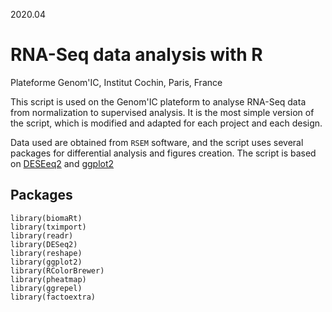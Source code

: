 2020.04

# RNA-Seq data analysis with R
Plateforme Genom'IC, Institut Cochin, Paris, France

This script is used on the Genom'IC plateform to analyse RNA-Seq data from normalization to supervised analysis. It is the most simple version of the script, which is modified and adapted for each project and each design.

Data used are obtained from `RSEM` software, and the script uses several packages for differential analysis and figures creation. The script is based on [DESEeq2](http://bioconductor.org/packages/release/bioc/html/DESeq2.html) and [ggplot2](https://rdrr.io/cran/ggplot2/)

## Packages
```
library(biomaRt)
library(tximport)
library(readr)
library(DESeq2)
library(reshape)
library(ggplot2)
library(RColorBrewer)
library(pheatmap)
library(ggrepel)
library(factoextra)
```
